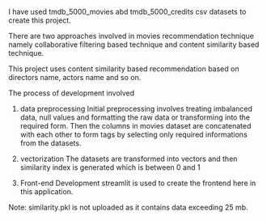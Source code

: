 I have used tmdb_5000_movies abd tmdb_5000_credits csv datasets to create this project.

There are two approaches involved in movies recommendation technique namely collaborative filtering based technique and content similarity based technique.

This project uses content similarity based recommendation based on directors name, actors name and so on.

The process of development involved


1. data preprocessing
Initial preprocessing involves treating imbalanced data, null values and formatting the raw data or transforming into the required form.
Then the columns in movies dataset are concatenated with each other to form tags by selecting only required informations from the datasets.



2. vectorization
The datasets are transformed into vectors and then similarity index is generated which is between 0 and 1   



3. Front-end Development
   streamlit is used to create the frontend here in this application.


Note: similarity.pkl is not uploaded as it contains data exceeding 25 mb.
